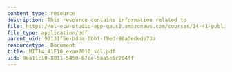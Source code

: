 ```yaml
---
content_type: resource
description: This resource contains information related to
file: https://ol-ocw-studio-app-qa.s3.amazonaws.com/courses/14-41-public-finance-and-public-policy-fall-2010/9ea11c108011545087ce5aa5e5c284ff_MIT14_41F10_exam2010_sol.pdf
file_type: application/pdf
parent_uid: 92131f5e-bdba-6bbf-f9ed-96a5edede73a
resourcetype: Document
title: MIT14_41F10_exam2010_sol.pdf
uid: 9ea11c10-8011-5450-87ce-5aa5e5c284ff
---
```

